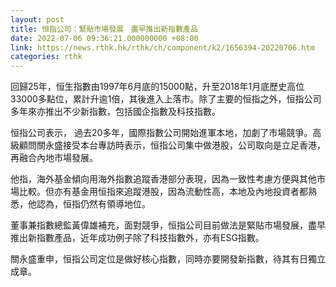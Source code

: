 ```yaml
---
layout: post
title: 恒指公司：緊貼市場發展　盡早推出新指數產品
date: 2022-07-06 09:36:21.000000000 +08:00
link: https://news.rthk.hk/rthk/ch/component/k2/1656394-20220706.htm
categories: rthk
---
```


回歸25年，恒生指數由1997年6月底的15000點，升至2018年1月底歷史高位33000多點位，累計升逾1倍，其後進入上落市。除了主要的恒指之外，恒指公司多年來亦推出不少新指數，包括國企指數及科技指數。

恒指公司表示， 過去20多年，國際指數公司開始進軍本地，加劇了市場競爭。高級顧問關永盛接受本台專訪時表示，恒指公司集中做港股，公司取向是立足香港，再融合內地市場發展。

他指，海外基金傾向用海外指數追蹤香港部分表現，因為一致性考慮方便與其他市場比較。但亦有基金用恒指來追蹤港股，因為流動性高，本地及內地投資者都熟悉，他認為，恒指仍然有領導地位。

董事兼指數總監黃偉雄補充，面對競爭，恒指公司目前做法是緊貼市場發展，盡早推出新指數產品，近年成功例子除了科技指數外，亦有ESG指數。

關永盛重申，恒指公司定位是做好核心指數，同時亦要開發新指數，待其有日獨立成章。
